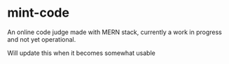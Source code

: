 # mint-code
An online code judge made with MERN stack, currently a work in progress and not yet operational.

Will update this when it becomes somewhat usable
